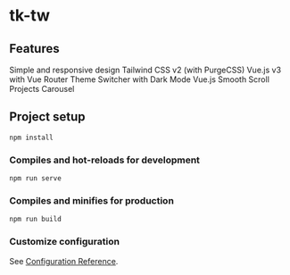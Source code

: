 # tk-tw
## Features
  Simple and responsive design
  Tailwind CSS v2 (with PurgeCSS)
  Vue.js v3 with Vue Router
  Theme Switcher with Dark Mode
  Vue.js Smooth Scroll
  Projects Carousel
## Project setup
```
npm install
```

### Compiles and hot-reloads for development
```
npm run serve
```

### Compiles and minifies for production
```
npm run build
```

### Customize configuration
See [Configuration Reference](https://cli.vuejs.org/config/).
